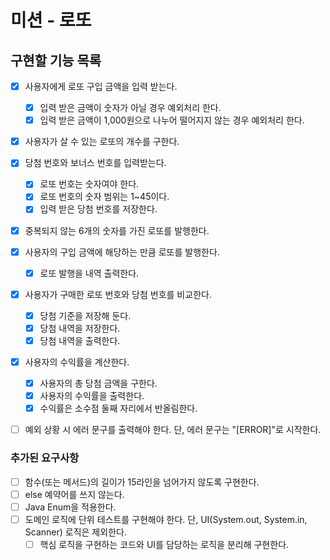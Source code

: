 # 미션 - 로또

## 구현할 기능 목록
- [x] 사용자에게 로또 구입 금액을 입력 받는다.
  - [x] 입력 받은 금액이 숫자가 아닐 경우 예외처리 한다.
  - [x] 입력 받은 금액이 1,000원으로 나누어 떨어지지 않는 경우 예외처리 한다.
- [x] 사용자가 살 수 있는 로또의 개수를 구한다.
- [x] 당첨 번호와 보너스 번호를 입력받는다.
    - [x] 로또 번호는 숫자여야 한다.
    - [x] 로또 번호의 숫자 범위는 1~45이다.
    - [x] 입력 받은 당첨 번호를 저장한다.
- [x] 중복되지 않는 6개의 숫자를 가진 로또를 발행한다.
- [x] 사용자의 구입 금액에 해당하는 만큼 로또를 발행한다.
  - [x] 로또 발행을 내역 출력한다.
- [x] 사용자가 구매한 로또 번호와 당첨 번호를 비교한다.
  - [x] 당첨 기준을 저장해 둔다.
  - [x] 당첨 내역을 저장한다. 
  - [x] 당첨 내역을 출력한다.
- [x] 사용자의 수익률을 계산한다.
  - [x] 사용자의 총 당첨 금액을 구한다.
  - [x] 사용자의 수익률을 출력한다.
  - [x] 수익률은 소수점 둘째 자리에서 반올림한다.
- [ ] 예외 상황 시 에러 문구를 출력해야 한다. 단, 에러 문구는 "[ERROR]"로 시작한다.


### 추가된 요구사항
- [ ] 함수(또는 메서드)의 길이가 15라인을 넘어가지 않도록 구현한다.
- [ ] else 예약어를 쓰지 않는다.
- [ ] Java Enum을 적용한다.
- [ ] 도메인 로직에 단위 테스트를 구현해야 한다. 단, UI(System.out, System.in, Scanner) 로직은 제외한다.
  - [ ] 핵심 로직을 구현하는 코드와 UI를 담당하는 로직을 분리해 구현한다.
